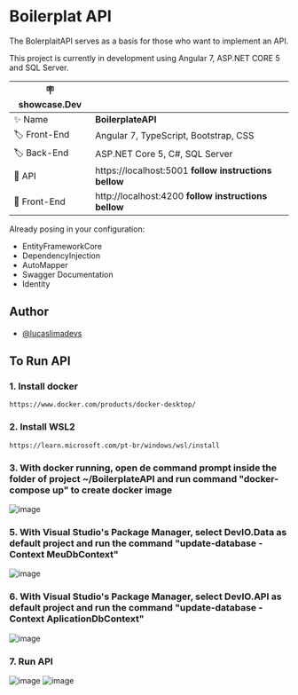 
# Boilerplat API

The BolerplaitAPI serves as a basis for those who want to implement an API.

This project is currently in development using Angular 7, ASP.NET CORE 5 and SQL Server.

| :placard: showcase.Dev |     |
| -------------  | --- |
| :sparkles: Name        | **BoilerplateAPI**
| :label: Front-End | Angular 7, TypeScript, Bootstrap, CSS
| :label: Back-End | ASP.NET Core 5, C#, SQL Server
| :rocket: API         | https://localhost:5001 **follow instructions bellow**
| :rocket: Front-End         | http://localhost:4200 **follow instructions bellow**

Already posing in your configuration:

- EntityFrameworkCore
- DependencyInjection
- AutoMapper
- Swagger Documentation
- Identity

## Author

- [@lucaslimadevs](https://www.github.com/lucaslimadevs)

## To Run API

### 1. Install docker 

	https://www.docker.com/products/docker-desktop/
		
### 2. Install WSL2

	https://learn.microsoft.com/pt-br/windows/wsl/install 

### 3. With docker running, open de command prompt inside the folder of project ~/BoilerplateAPI and run command "docker-compose up" to create docker image    
    
![image](https://user-images.githubusercontent.com/117870158/212800438-075df690-50bb-4e27-89da-b1a68cb00331.png)

### 5. With Visual Studio's Package Manager, select DevIO.Data as default project and run the command "update-database -Context MeuDbContext"

![image](https://user-images.githubusercontent.com/117870158/212800750-49913293-18cd-42e0-981c-8e8fa041b543.png)
 
### 6. With Visual Studio's Package Manager, select DevIO.API as default project and run the command "update-database -Context AplicationDbContext"

![image](https://user-images.githubusercontent.com/117870158/212801071-6698f307-1eda-4194-aa22-2fa5a26f92fa.png)

### 7. Run API

![image](https://user-images.githubusercontent.com/117870158/212801120-383b8e17-104e-45c4-b40c-264f73b4bc34.png)
![image](https://user-images.githubusercontent.com/117870158/211464317-c2d4ded5-3a5c-4e16-a722-99f2eba76926.png)

